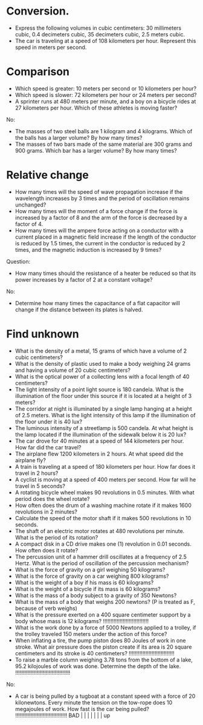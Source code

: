 # Conversion.

- Express the following volumes in cubic centimeters: 30 millimeters cubic, 0.4 decimeters cubic, 35 decimeters cubic,
  2.5 meters cubic.
- The car is traveling at a speed of 108 kilometers per hour. Represent this speed in meters per second.

# Comparison

- Which speed is greater: 10 meters per second or 10 kilometers per hour?
- Which speed is slower: 72 kilometers per hour or 24 meters per second?
- A sprinter runs at 480 meters per minute, and a boy on a bicycle rides at 27 kilometers per hour. Which of these
  athletes is moving faster?

No:

- The masses of two steel balls are 1 kilogram and 4 kilograms. Which of the balls has a larger volume? By how many
  times?
- The masses of two bars made of the same material are 300 grams and 900 grams. Which bar has a larger volume? By how
  many times?

# Relative change

- How many times will the speed of wave propagation increase if the wavelength increases by 3 times and the period of
  oscillation remains unchanged?
- How many times will the moment of a force change if the force is increased by a factor of 8 and the arm of the force
  is decreased by a factor of 4.
- How many times will the ampere force acting on a conductor with a current placed in a magnetic field increase if the
  length of the conductor is reduced by 1.5 times, the current in the conductor is reduced by 2 times, and the magnetic
  induction is increased by 9 times?

Question:

- How many times should the resistance of a heater be reduced so that its power increases by a factor of 2 at a constant
  voltage?

No:

- Determine how many times the capacitance of a flat capacitor will change if the distance between its plates is halved.

# Find unknown

- What is the density of a metal, 15 grams of which have a volume of 2 cubic centimeters?
- What is the density of plastic used to make a body weighing 24 grams and having a volume of 20 cubic centimeters?
- What is the optical power of a collecting lens with a focal length of 40 centimeters?
- The light intensity of a point light source is 180 candela. What is the illumination of the floor under this source if
  it is located at a height of 3 meters?
- The corridor at night is illuminated by a single lamp hanging at a height of 2.5 meters. What is the light intensity
  of this lamp if the illumination of the floor under it is 40 lux?
- The luminous intensity of a streetlamp is 500 candela. At what height is the lamp located if the illumination of the
  sidewalk below it is 20 lux?
- The car drove for 40 minutes at a speed of 144 kilometers per hour. How far did the car travel?
- The airplane flew 1200 kilometers in 2 hours. At what speed did the airplane fly?
- A train is traveling at a speed of 180 kilometers per hour. How far does it travel in 2 hours?
- A cyclist is moving at a speed of 400 meters per second. How far will he travel in 5 seconds?
- A rotating bicycle wheel makes 90 revolutions in 0.5 minutes. With what period does the wheel rotate?
- How often does the drum of a washing machine rotate if it makes 1600 revolutions in 2 minutes?
- Calculate the speed of the motor shaft if it makes 500 revolutions in 10 seconds.
- The shaft of an electric motor rotates at 480 revolutions per minute. What is the period of its rotation?
- A compact disk in a CD drive makes one (1) revolution in 0.01 seconds. How often does it rotate?
- The percussion unit of a hammer drill oscillates at a frequency of 2.5 Hertz. What is the period of oscillation of the
  percussion mechanism?
- What is the force of gravity on a girl weighing 50 kilograms?
- What is the force of gravity on a car weighing 800 kilograms?
- What is the weight of a boy if his mass is 60 kilograms?
- What is the weight of a bicycle if its mass is 60 kilograms?
- What is the mass of a body subject to a gravity of 350 Newtons?
- What is the mass of a body that weighs 200 newtons? (P is treated as F, because of verb weighs)
- What is the pressure exerted on a 400 square centimeter support by a body whose mass is 12
  kilograms? !!!!!!!!!!!!!!!!!!!!!!!!!!!!!!
- What is the work done by a force of 5000 Newtons applied to a trolley, if the trolley traveled 150 meters under the
  action of this force?
- When inflating a tire, the pump piston does 80 Joules of work in one stroke. What air pressure does the piston create
  if its area is 20 square centimeters and its stroke is 40 centimeters? !!!!!!!!!!!!!!!!!!!!!!!!!!!!!!
- To raise a marble column weighing 3.78 tons from the bottom of a lake, 95.2 kilojoules of work was done. Determine the
  depth of the lake. !!!!!!!!!!!!!!!!!!!!!!!!!!!!!!!!!!!!

No:

- A car is being pulled by a tugboat at a constant speed with a force of 20 kilonewtons. Every minute the tension on the
  tow-rope does 10 megajoules of work. How fast is the car being pulled? !!!!!!!!!!!!!!!!!!!!!!!!!!!!!!!!!!
  BAD | | | | | | | up